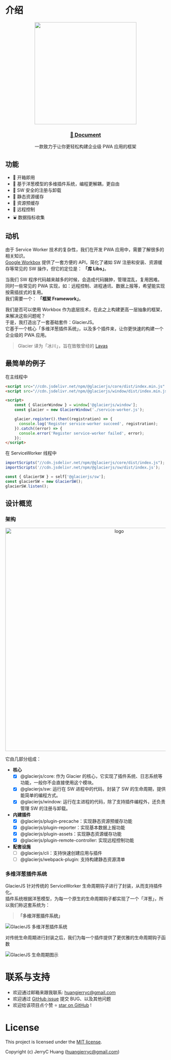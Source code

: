 # 介绍


<p align="center">
  <a href="https://jerryc8080.github.io/GlacierJS/">
      <img width="320" src="https://bluesun-1252625244.cos.ap-guangzhou.myqcloud.com/jerryc/20220227085816.png?imageView2/2/w/320">
  </a>
</p>

<h3 align="center">
  <a href="https://jerryc8080.github.io/GlacierJS/">📖 Document</a>
</h3>

<p align="center">
  一款致力于让你更轻松构建企业级 PWA 应用的框架
</p>


## 功能

- 🧳 开箱即用
- 🗽 基于洋葱模型的多维插件系统，编程更解耦，更自由
- 🚀 SW 安全的注册与卸载
- 🎡 静态资源缓存
- 🎢 资源预缓存
- 🎠 远程控制
- ⛲️ 数据指标收集

## 动机

由于 Service Worker 技术的复杂性，我们在开发 PWA 应用中，需要了解很多的相关知识。     
[Google Workbox](https://developers.google.com/web/tools/workbox) 提供了一套方便的 API，简化了诸如 SW 注册和安装、资源缓存等常见的 SW 操作，但它的定位是： **「库 Libs」**。

当我们 SW 程序代码越来越多的时候，会造成代码臃肿，管理混乱，复用困难。    
同时一些常见的 PWA 实现，如：远程控制、进程通讯、数据上报等，希望能实现按需插拔式的复用。    
我们需要一个： **「框架 Framework」**。    

我们是否可以使用 Workbox 作为底层技术，在此之上构建更高一层抽象的框架，来解决这些问题呢？    
于是，我打造出了一套基础套件：GlacierJS。    
它基于一个核心「多维洋葱插件系统」，以及多个插件来，让你更快速的构建一个企业级的 PWA 应用。

> Glacier 译为「冰川」，旨在致敬曾经的 [Lavas](https://github.com/lavas-project/lavas)

## 最简单的例子

在主线程中
```html
<script src="//cdn.jsdelivr.net/npm/@glacierjs/core/dist/index.min.js" ></script>
<script src="//cdn.jsdelivr.net/npm/@glacierjs/window/dist/index.min.js"></script>

<script>
    const { GlacierWindow } = window['@glacierjs/window'];
    const glacier = new GlacierWindow('./service-worker.js');

    glacier.register().then((registration) => {
      console.log('Register service-worker succeed', registration);
    }).catch((error) => {
      console.error('Register service-worker failed', error);
    });
</script>
```

在 ServiceWorker 线程中
```javascript
importScripts("//cdn.jsdelivr.net/npm/@glacierjs/core/dist/index.js");
importScripts('//cdn.jsdelivr.net/npm/@glacierjs/sw/dist/index.js');

const { GlacierSW } = self['@glacierjs/sw'];
const glacierSW = new GlacierSW();
glacierSW.listen();
```

## 设计概览

### 架构
<p align="center">
    <img alt="logo" width="700" src="https://bluesun-1252625244.cos.ap-guangzhou.myqcloud.com/jerryc/20220227172033.png">
</p>

它由几部分组成：

* **核心**
    - [x] @glacierjs/core: 作为 Glacier 的核心，它实现了插件系统、日志系统等功能，一般你不会直接使用这个模块。
    - [x] @glacierjs/sw: 运行在 SW 进程中的代码，封装了 SW 的生命周期，提供能简单的编程方式。
    - [x] @glacierjs/window: 运行在主进程的代码，除了支持插件编程外，还负责管理 SW 的注册与卸载。

* **内建插件**
    - [x] @glacierjs/plugin-precache：实现静态资源预缓存功能
    - [x] @glacierjs/plugin-reporter：实现基本数据上报功能
    - [x] @glacierjs/plugin-assets：实现静态资源缓存功能
    - [x] @glacierjs/plugin-remote-controller: 实现远程控制功能

* **配套设施**
    - [ ] @glacierjs/cli：支持快速创建应用与插件
    - [ ] @glacierjs/webpack-plugin: 支持构建静态资源清单

### 多维洋葱插件系统

GlacierJS 针对传统的 ServiceWorker 生命周期钩子进行了封装，从而支持插件化。    
插件系统根据洋葱模型，为每一个原生的生命周期钩子都实现了一个「洋葱」，所以我们称这套系统为：    
> **「多维洋葱插件系统」**

![GlacierJS 多维洋葱插件系统](https://cdn.jsdelivr.net/gh/jerryc8080/glacierjs@master/docs/assets/plugin-system.drawio.png)

对传统生命周期进行封装之后，我们为每一个插件提供了更优雅的生命周期钩子函数

![GlacierJS 生命周期图示](https://cdn.jsdelivr.net/gh/jerryc8080/glacierjs@master/docs/assets/lifecycle.drawio.png)


# 联系与支持


* 欢迎通过邮箱来跟我联系: huangjerryc@gmail.com
* 欢迎通过 [GitHub issue](https://github.com/JerryC8080/glacierjs/issues) 提交 BUG、以及其他问题
* 欢迎给该项目点个赞 ⭐️ [star on GitHub](https://github.com/beautywe/beautywe) !

# License

This project is licensed under the [MIT license](https://cdn.jsdelivr.net/gh/JerryC8080/glacierjs/LICENSE).

Copyright (c) JerryC Huang (huangjerryc@gmail.com)
